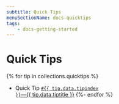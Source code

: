 ```yaml
---
subtitle: Quick Tips
menuSectionName: docs-quicktips
tags:
	- docs-getting-started
---
```

# Quick Tips

{% for tip in collections.quicktips %}
* Quick Tip <a href="{{ tip.url }}"><code>#{{ tip.data.tipindex }}</code>—{{ tip.data.tiptitle }}</a>
{%- endfor %}

